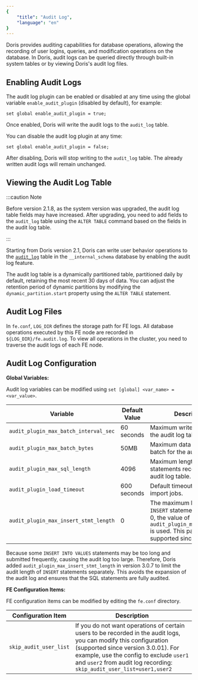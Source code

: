 ```yaml
---
{
    "title": "Audit Log",
    "language": "en"
}
---
```


<!-- 
Licensed to the Apache Software Foundation (ASF) under one
or more contributor license agreements.  See the NOTICE file
distributed with this work for additional information
regarding copyright ownership.  The ASF licenses this file
to you under the Apache License, Version 2.0 (the
"License"); you may not use this file except in compliance
with the License.  You may obtain a copy of the License at

  http://www.apache.org/licenses/LICENSE-2.0

Unless required by applicable law or agreed to in writing,
software distributed under the License is distributed on an
"AS IS" BASIS, WITHOUT WARRANTIES OR CONDITIONS OF ANY
KIND, either express or implied.  See the License for the
specific language governing permissions and limitations
under the License.
-->

Doris provides auditing capabilities for database operations, allowing the recording of user logins, queries, and modification operations on the database. In Doris, audit logs can be queried directly through built-in system tables or by viewing Doris's audit log files.

## Enabling Audit Logs

The audit log plugin can be enabled or disabled at any time using the global variable `enable_audit_plugin` (disabled by default), for example:

`set global enable_audit_plugin = true;`

Once enabled, Doris will write the audit logs to the `audit_log` table.

You can disable the audit log plugin at any time:

`set global enable_audit_plugin = false;`

After disabling, Doris will stop writing to the `audit_log` table. The already written audit logs will remain unchanged.

## Viewing the Audit Log Table

:::caution Note

Before version 2.1.8, as the system version was upgraded, the audit log table fields may have increased. After upgrading, you need to add fields to the `audit_log` table using the `ALTER TABLE` command based on the fields in the audit log table.

:::

Starting from Doris version 2.1, Doris can write user behavior operations to the [`audit_log`](../admin-manual/system-tables/internal_schema/audit_log) table in the `__internal_schema` database by enabling the audit log feature.

The audit log table is a dynamically partitioned table, partitioned daily by default, retaining the most recent 30 days of data. You can adjust the retention period of dynamic partitions by modifying the `dynamic_partition.start` property using the `ALTER TABLE` statement.

## Audit Log Files

In `fe.conf`, `LOG_DIR` defines the storage path for FE logs. All database operations executed by this FE node are recorded in `${LOG_DIR}/fe.audit.log`. To view all operations in the cluster, you need to traverse the audit logs of each FE node.

## Audit Log Configuration

**Global Variables:**

Audit log variables can be modified using `set [global] <var_name> = <var_value>`.

| Variable                               | Default Value | Description                                     |
| -------------------------------------- | ------------- | ----------------------------------------------- |
| `audit_plugin_max_batch_interval_sec`  | 60 seconds    | Maximum write interval for the audit log table. |
| `audit_plugin_max_batch_bytes`         | 50MB          | Maximum data volume per batch for the audit log table. |
| `audit_plugin_max_sql_length`          | 4096          | Maximum length of SQL statements recorded in the audit log table. |
| `audit_plugin_load_timeout`            | 600 seconds   | Default timeout for audit log import jobs.      |
| `audit_plugin_max_insert_stmt_length` | 0 | The maximum length limit for `INSERT` statements. If set <= 0, the value of `audit_plugin_max_sql_length` is used. This parameter is supported since 3.0.7. |

Because some `INSERT INTO VALUES` statements may be too long and submitted frequently, causing the audit log too large. Therefore, Doris added `audit_plugin_max_insert_stmt_length` in version 3.0.7 to limit the audit length of `INSERT` statements separately. This avoids the expansion of the audit log and ensures that the SQL statements are fully audited.

**FE Configuration Items:**

FE configuration items can be modified by editing the `fe.conf` directory.

| Configuration Item         | Description                                                                                                                                                                 |
| -------------------------- | --------------------------------------------------------------------------------------------------------------------------------------------------------------------------- |
| `skip_audit_user_list`     | If you do not want operations of certain users to be recorded in the audit logs, you can modify this configuration (supported since version 3.0.01). For example, use the config to exclude `user1` and `user2` from audit log recording: `skip_audit_user_list=user1,user2`|

